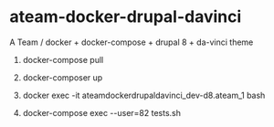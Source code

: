 # ateam-docker-drupal-davinci
A Team / docker + docker-compose + drupal 8 + da-vinci theme

1. docker-compose pull 

2. docker-composer up

3. docker exec -it ateamdockerdrupaldavinci_dev-d8.ateam_1 bash

3. docker-compose exec --user=82 tests.sh